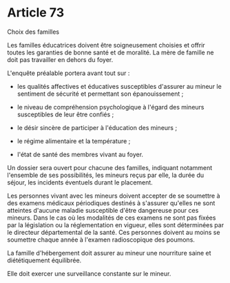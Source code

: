 # Article 73

Choix des familles

Les familles éducatrices doivent être soigneusement choisies et offrir toutes les garanties de bonne santé et de moralité. La mère de famille ne doit pas travailler en dehors du foyer.

L'enquête préalable portera avant tout sur :

- les qualités affectives et éducatives susceptibles d'assurer au mineur le sentiment de sécurité et permettant son épanouissement ;

- le niveau de compréhension psychologique à l'égard des mineurs susceptibles de leur être confiés ;

- le désir sincère de participer à l'éducation des mineurs ;

- le régime alimentaire et la température ;

- l'état de santé des membres vivant au foyer.

Un dossier sera ouvert pour chacune des familles, indiquant notamment l'ensemble de ses possibilités, les mineurs reçus par elle, la durée du séjour, les incidents éventuels durant le placement.

Les personnes vivant avec les mineurs doivent accepter de se soumettre à des examens médicaux périodiques destinés à s'assurer qu'elles ne sont atteintes d'aucune maladie susceptible d'être dangereuse pour ces mineurs. Dans le cas où les modalités de ces examens ne sont pas fixées par la législation ou la réglementation en vigueur, elles sont déterminées par le directeur départemental de la santé. Ces personnes doivent au moins se soumettre chaque année à l'examen radioscopique des poumons.

La famille d'hébergement doit assurer au mineur une nourriture saine et diététiquement équilibrée.

Elle doit exercer une surveillance constante sur le mineur.
